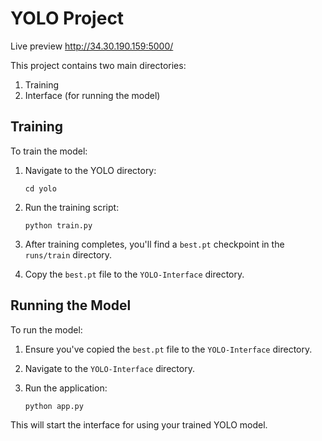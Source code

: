 # YOLO Project
Live preview http://34.30.190.159:5000/

This project contains two main directories:
1. Training
2. Interface (for running the model)

## Training

To train the model:

1. Navigate to the YOLO directory:
   ```
   cd yolo
   ```

2. Run the training script:
   ```
   python train.py
   ```

3. After training completes, you'll find a `best.pt` checkpoint in the `runs/train` directory.

4. Copy the `best.pt` file to the `YOLO-Interface` directory.

## Running the Model

To run the model:

1. Ensure you've copied the `best.pt` file to the `YOLO-Interface` directory.

2. Navigate to the `YOLO-Interface` directory.

3. Run the application:
   ```
   python app.py
   ```

This will start the interface for using your trained YOLO model.
